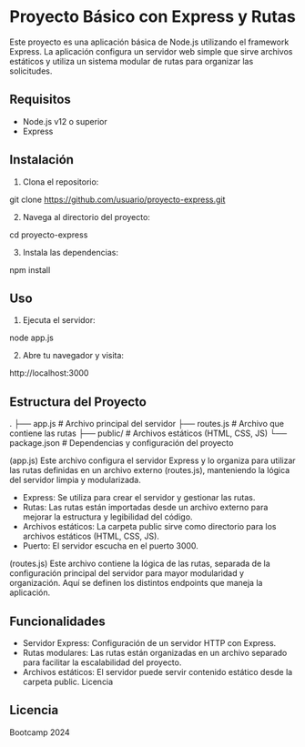 # Proyecto Básico con Express y Rutas

Este proyecto es una aplicación básica de Node.js utilizando el framework Express. La aplicación configura un servidor web simple que sirve archivos estáticos y utiliza un sistema modular de rutas para organizar las solicitudes.

## Requisitos
- Node.js v12 o superior
- Express

## Instalación
1. Clona el repositorio:

git clone https://github.com/usuario/proyecto-express.git

2. Navega al directorio del proyecto:

cd proyecto-express

3. Instala las dependencias:

npm install

## Uso
1. Ejecuta el servidor:

node app.js

2. Abre tu navegador y visita:

http://localhost:3000

## Estructura del Proyecto

.
├── app.js          # Archivo principal del servidor
├── routes.js       # Archivo que contiene las rutas
├── public/         # Archivos estáticos (HTML, CSS, JS)
└── package.json    # Dependencias y configuración del proyecto

(app.js)
Este archivo configura el servidor Express y lo organiza para utilizar las rutas definidas en un archivo externo (routes.js), manteniendo la lógica del servidor limpia y modularizada.
- Express: Se utiliza para crear el servidor y gestionar las rutas.
- Rutas: Las rutas están importadas desde un archivo externo para mejorar la estructura y legibilidad del código.
- Archivos estáticos: La carpeta public sirve como directorio para los archivos estáticos (HTML, CSS, JS).
- Puerto: El servidor escucha en el puerto 3000.

(routes.js)
Este archivo contiene la lógica de las rutas, separada de la configuración principal del servidor para mayor modularidad y organización. Aquí se definen los distintos endpoints que maneja la aplicación.

## Funcionalidades
- Servidor Express: Configuración de un servidor HTTP con Express.
- Rutas modulares: Las rutas están organizadas en un archivo separado para facilitar la escalabilidad del proyecto.
- Archivos estáticos: El servidor puede servir contenido estático desde la carpeta public.
Licencia

## Licencia
Bootcamp 2024